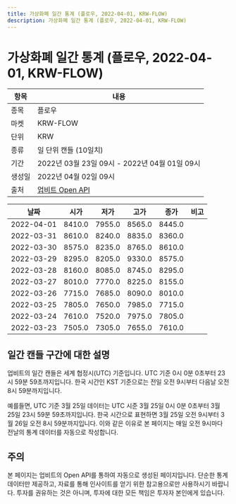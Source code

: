 ```yaml
---
title: 가상화폐 일간 통계 (플로우, 2022-04-01, KRW-FLOW)
description: 가상화폐 일간 통계 (플로우, 2022-04-01, KRW-FLOW)
---
```



가상화폐 일간 통계 (플로우, 2022-04-01, KRW-FLOW)
===

|항목|내용|
|--|--|
|종목|플로우|
|마켓|KRW-FLOW|
|단위|KRW|
|종류|일 단위 캔들 (10일치)|
|기간|2022년 03월 23일 09시 - 2022년 04월 01일 09시|
|생성일|2022년 04월 02일 09시|
|출처|[업비트 Open API](https://docs.upbit.com)|


|날짜|시가|저가|고가|종가|비고|
|--|--|--|--|--|--|
|2022-04-01|8410.0|7955.0|8565.0|8445.0|    |
|2022-03-31|8610.0|8240.0|8835.0|8360.0|    |
|2022-03-30|8575.0|8235.0|8765.0|8610.0|    |
|2022-03-29|8295.0|8205.0|9330.0|8575.0|    |
|2022-03-28|8160.0|8085.0|8745.0|8295.0|    |
|2022-03-27|8010.0|7770.0|8225.0|8155.0|    |
|2022-03-26|7715.0|7685.0|8090.0|8010.0|    |
|2022-03-25|7805.0|7650.0|7985.0|7715.0|    |
|2022-03-24|7610.0|7520.0|7975.0|7805.0|    |
|2022-03-23|7505.0|7305.0|7655.0|7610.0|    |


일간 캔들 구간에 대한 설명
---


업비트의 일간 캔들은 세계 협정시(UTC) 기준입니다. 
UTC 기준 0시 0분 0초부터 23시 59분 59초까지입니다. 
한국 시간인 KST 기준으로는 전일 오전 9시부터 다음날 오전 8시 59분까지입니다. 


예를들면, UTC 기준 3월 25일 데이터는 UTC 시준 3월 25일 0시 0분 0초부터 3월 25일 23시 59분 59초까지입니다. 
한국 시간으로 표현하면 3월 25일 오전 9시부터 3월 26일 오전 8시 59분까지입니다. 
이와 같은 이유로 본 페이지는 매일 오전 9시마다 전날의 통계 데이터를 자동으로 작성합니다. 


주의
---


본 페이지는 업비트의 Open API를 통하여 자동으로 생성된 페이지입니다. 
단순한 통계 데이터만 제공하고, 자료를 통해 인사이트를 얻기 위한 참고용으로만 사용하시기 바랍니다. 
투자를 권유하는 것은 아니며, 투자에 대한 모든 책임은 투자자 본인에게 있습니다. 
